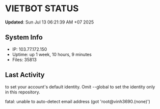 # VIETBOT STATUS
**Updated**: Sun Jul 13 06:21:39 AM +07 2025

## System Info
- IP: 103.77.172.150
- Uptime: up 1 week, 10 hours, 9 minutes
- Files: 35813

## Last Activity

to set your account's default identity.
Omit --global to set the identity only in this repository.

fatal: unable to auto-detect email address (got 'root@vinh3690.(none)')
